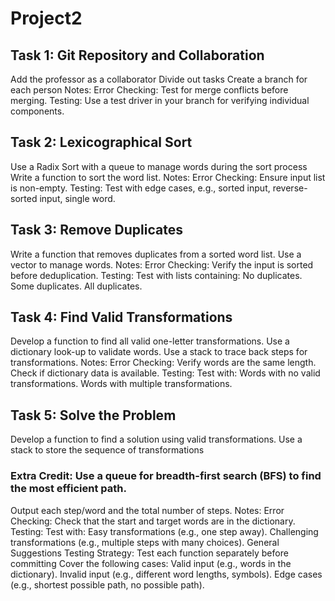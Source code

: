 # Project2

## Task 1: Git Repository and Collaboration
Add the professor as a collaborator
Divide out tasks
Create a branch for each person
Notes:
Error Checking: Test for merge conflicts before merging.
Testing: Use a test driver in your branch for verifying individual components.

## Task 2: Lexicographical Sort
Use a Radix Sort with a queue to manage words during the sort process
Write a function to sort the word list.
Notes:
Error Checking: Ensure input list is non-empty.
Testing: Test with edge cases, e.g., sorted input, reverse-sorted input, single word.

## Task 3: Remove Duplicates
Write a function that removes duplicates from a sorted word list.
Use a vector to manage words.
Notes:
Error Checking: Verify the input is sorted before deduplication.
Testing: Test with lists containing:
No duplicates.
Some duplicates.
All duplicates.

## Task 4: Find Valid Transformations
Develop a function to find all valid one-letter transformations.
Use a dictionary look-up to validate words.
Use a stack to trace back steps for transformations.
Notes:
Error Checking: Verify words are the same length. Check if dictionary data is available.
Testing: Test with:
Words with no valid transformations.
Words with multiple transformations.

## Task 5: Solve the Problem
Develop a function to find a solution using valid transformations.
Use a stack to store the sequence of transformations
### Extra Credit: Use a queue for breadth-first search (BFS) to find the most efficient path.
Output each step/word and the total number of steps.
Notes:
Error Checking: Check that the start and target words are in the dictionary.
Testing: Test with:
Easy transformations (e.g., one step away).
Challenging transformations (e.g., multiple steps with many choices).
General Suggestions
Testing Strategy:
Test each function separately before committing
Cover the following cases:
Valid input (e.g., words in the dictionary).
Invalid input (e.g., different word lengths, symbols).
Edge cases (e.g., shortest possible path, no possible path).
